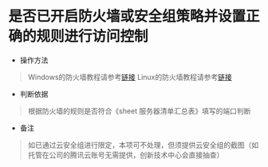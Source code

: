 # 是否已开启防火墙或安全组策略并设置正确的规则进行访问控制

- 操作方法
> Windows的防火墙教程请参考[链接](https://help.aliyun.com/document_detail/51403.html)
> Linux的防火墙教程请参考[链接](https://www.linuxprobe.com/chapter-08.html)


- 判断依据
> 根据防火墙的规则是否符合《sheet 服务器清单汇总表》填写的端口判断

- 备注
> 如已通过云安全组进行限定，本项可不处理，但须提供云安全组的截图（如托管在公司的腾讯云账号无需提供，创新技术中心会直接抽查）

